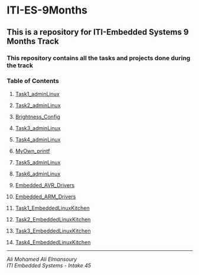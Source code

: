 # ITI-ES-9Months
## This is a repository for ITI-Embedded Systems 9 Months Track
### This repository contains all the tasks and projects done during the track

### **Table of Contents**
1. [Task1_adminLinux](Linux_Admin/Task1_adminLinux/README.md)

2. [Task2_adminLinux](Linux_Admin/Task2_adminLinux/README.md)

3. [Brightness_Config](Linux_Admin/Brightness_Config/README.md)

4. [Task3_adminLinux](Linux_Admin/Task3_adminLinux/README.md)

5. [Task4_adminLinux](Linux_Admin/Task4_adminLinux/README.md)

6. [MyOwn_printf](Linux_Admin/MyOwn_printAli/README.md)

7. [Task5_adminLinux](Linux_Admin/Task5_adminLinux/README.md)

8. [Task6_adminLinux](Linux_Admin/Task6_adminLinux/README.md)

9. [Embedded_AVR_Drivers](Embedded_AVR_Drivers/)

10. [Embedded_ARM_Drivers](Embedded_ARM_Drivers/)

11. [Task1_EmbeddedLinuxKitchen](Embedded_Linux_Kitchen/Task1_Cross_Toolchain-ng_Test/test.png)

12. [Task2_EmbeddedLinuxKitchen](Embedded_Linux_Kitchen/Task2_Qemu_RPI_Uboot/)

13. [Task3_EmbeddedLinuxKitchen](Embedded_Linux_Kitchen/Task3_RPI_BareMetal_LED)

14. [Task4_EmbeddedLinuxKitchen](Embedded_Linux_Kitchen/Task4_Building_Kernel_Inage_Script_Uboot_env)

---

*Ali Mohamed Ali Elmansoury*  
*ITI Embedded Systems - Intake 45*
